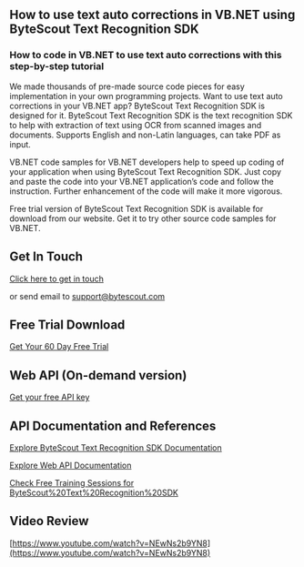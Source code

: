 ## How to use text auto corrections in VB.NET using ByteScout Text Recognition SDK

### How to code in VB.NET to use text auto corrections with this step-by-step tutorial

We made thousands of pre-made source code pieces for easy implementation in your own programming projects. Want to use text auto corrections in your VB.NET app? ByteScout Text Recognition SDK is designed for it. ByteScout Text Recognition SDK is the text recognition SDK to help with extraction of text using OCR from scanned images and documents. Supports English and non-Latin languages, can take PDF as input.

VB.NET code samples for VB.NET developers help to speed up coding of your application when using ByteScout Text Recognition SDK. Just copy and paste the code into your VB.NET application’s code and follow the instruction. Further enhancement of the code will make it more vigorous.

Free trial version of ByteScout Text Recognition SDK is available for download from our website. Get it to try other source code samples for VB.NET.

## Get In Touch

[Click here to get in touch](https://bytescout.zendesk.com/hc/en-us/requests/new?subject=ByteScout%20Text%20Recognition%20SDK%20Question)

or send email to [support@bytescout.com](mailto:support@bytescout.com?subject=ByteScout%20Text%20Recognition%20SDK%20Question) 

## Free Trial Download

[Get Your 60 Day Free Trial](https://bytescout.com/download/web-installer?utm_source=github-readme)

## Web API (On-demand version)

[Get your free API key](https://pdf.co/documentation/api?utm_source=github-readme)

## API Documentation and References

[Explore ByteScout Text Recognition SDK Documentation](https://bytescout.com/documentation/index.html?utm_source=github-readme)

[Explore Web API Documentation](https://pdf.co/documentation/api?utm_source=github-readme)

[Check Free Training Sessions for ByteScout%20Text%20Recognition%20SDK](https://academy.bytescout.com/)

## Video Review

[https://www.youtube.com/watch?v=NEwNs2b9YN8](https://www.youtube.com/watch?v=NEwNs2b9YN8)